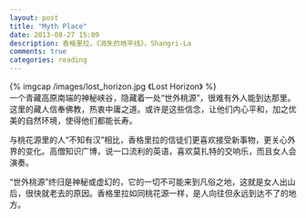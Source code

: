 ```yaml
---
layout: post
title: "Myth Place"
date: 2013-08-27 15:09
description: 香格里拉，《消失的地平线》，Shangri-La
comments: true
categories: reading
---
```

{% imgcap /images/lost_horizon.jpg 《Lost Horizon》 %}   
一个青藏高原南端的神秘峡谷，隐藏着一处“世外桃源”，很难有外人能到达那里。这里的藏人信奉佛教，热衷中庸之道。或许是这些信念，让他们内心平和，加之优美的自然环境，使得他们都能长寿。  
  
与桃花源里的人“不知有汉”相比，香格里拉的信徒们更喜欢接受新事物，更关心外界的变化。高僧知识广博，说一口流利的英语，喜欢莫扎特的交响乐，而且女人会演奏。  
  
“世外桃源”终归是神秘或虚幻的，它的一切不可能来到凡俗之地，这就是女人出山后，很快就老去的原因。香格里拉如同桃花源一样，是人向往但永远到达不了的地方。